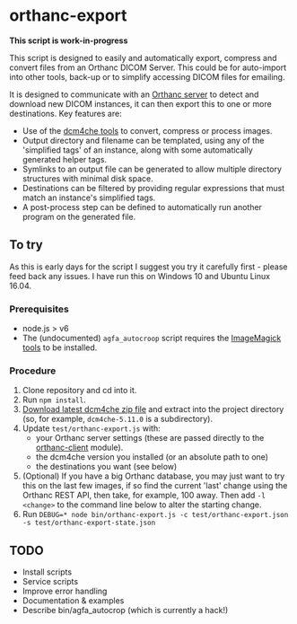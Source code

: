 # orthanc-export

**This script is work-in-progress**

This script is designed to easily and automatically export, compress and convert files from an Orthanc DICOM Server. This
could be for auto-import into other tools, back-up or to simplify accessing DICOM files for emailing.

It is designed to communicate with an [Orthanc server](https://www.orthanc-server.com/) to detect and download new DICOM instances,
it can then export this to one or more destinations. Key features are:

  - Use of the [dcm4che tools](http://www.dcm4che.org/) to convert, compress or process images.
  - Output directory and filename can be templated, using any of the 'simplified tags' of an instance, along with some
    automatically generated helper tags.
  - Symlinks to an output file can be generated to allow multiple directory structures with minimal disk space.
  - Destinations can be filtered by providing regular expressions that must match an instance's simplified tags.
  - A post-process step can be defined to automatically run another program on the generated file.

## To try

As this is early days for the script I suggest you try it carefully first - please feed back any issues. I have run this
on Windows 10 and Ubuntu Linux 16.04.

### Prerequisites

  - node.js > v6
  - The (undocumented) `agfa_autocroop` script requires the [ImageMagick tools](http://www.imagemagick.org/script/index.php#) to be installed.

### Procedure

1. Clone repository and cd into it.
2. Run `npm install`.
3. [Download latest dcm4che zip file](https://sourceforge.net/projects/dcm4che/files/dcm4che3/) and extract into
   the project directory (so, for example, `dcm4che-5.11.0` is a subdirectory).
4. Update `test/orthanc-export.js` with:
      - your Orthanc server settings (these are passed directly to the [orthanc-client](https://github.com/fwoelffel/orthanc-client) module).
      - the dcm4che version you installed (or an absolute path to one)
      - the destinations you want (see below)
5. (Optional) If you have a big Orthanc database, you may just want to try this on the last few images, if so find the
    current 'last' change using the Orthanc REST API, then take, for example, 100 away. Then add `-l <change>` to the
    command line below to alter the starting change.
6. Run `DEBUG=* node bin/orthanc-export.js -c test/orthanc-export.json -s test/orthanc-export-state.json`

## TODO

- Install scripts
- Service scripts
- Improve error handling
- Documentation & examples
- Describe bin/agfa_autocrop (which is currently a hack!)

